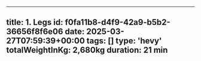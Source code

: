 ---
  title: 1. Legs
  id: f0fa11b8-d4f9-42a9-b5b2-36656f8f6e06
  date: 2025-03-27T07:59:39+00:00
  tags: []
  type: 'hevy'
  totalWeightInKg: 2,680kg
  duration: 21 min
  ---
  